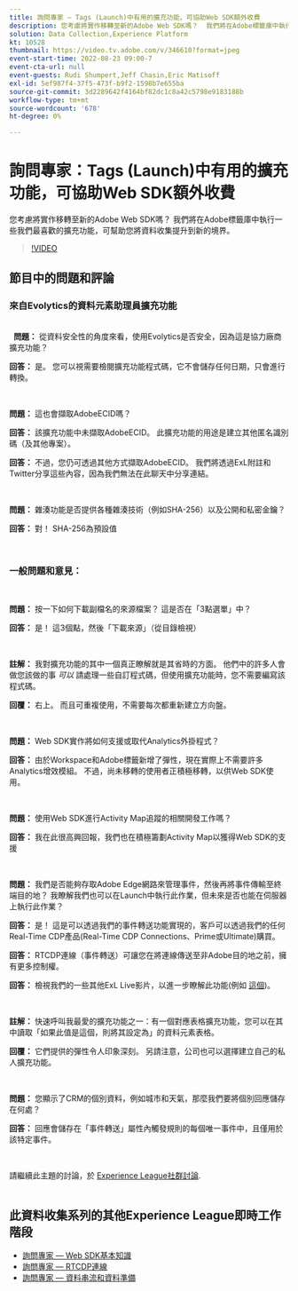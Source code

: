 ```yaml
---
title: 詢問專家 — Tags (Launch)中有用的擴充功能，可協助Web SDK額外收費
description: 您考慮將實作移轉至新的Adobe Web SDK嗎？  我們將在Adobe標籤庫中執行一些我們最喜歡的擴充功能，可幫助您將資料收集提升到新的境界。
solution: Data Collection,Experience Platform
kt: 10528
thumbnail: https://video.tv.adobe.com/v/346610?format=jpeg
event-start-time: 2022-08-23 09:00-7
event-cta-url: null
event-guests: Rudi Shumpert,Jeff Chasin,Eric Matisoff
exl-id: 5ef987f4-37f5-473f-b9f2-1598b7e655ba
source-git-commit: 3d2289642f4164bf82dc1c8a42c5798e9183188b
workflow-type: tm+mt
source-wordcount: '678'
ht-degree: 0%

---
```


# 詢問專家：Tags (Launch)中有用的擴充功能，可協助Web SDK額外收費

您考慮將實作移轉至新的Adobe Web SDK嗎？  我們將在Adobe標籤庫中執行一些我們最喜歡的擴充功能，可幫助您將資料收集提升到新的境界。

>[!VIDEO](https://video.tv.adobe.com/v/346610/?quality=12&learn=on)

## 節目中的問題和評論

### 來自Evolytics的資料元素助理員擴充功能

<br> 
**問題：** 從資料安全性的角度來看，使用Evolytics是否安全，因為這是協力廠商擴充功能？

**回答：** 是。 您可以視需要檢閱擴充功能程式碼，它不會儲存任何日期，只會進行轉換。

<br>

**問題：** 這也會擷取AdobeECID嗎？

**回答：** 該擴充功能中未擷取AdobeECID。 此擴充功能的用途是建立其他匿名識別碼（及其他專案）。

**回答：** 不過，您仍可透過其他方式擷取AdobeECID。 我們將透過ExL附註和Twitter分享這些內容，因為我們無法在此聊天中分享連結。

<br>

**問題：** 雜湊功能是否提供各種雜湊技術（例如SHA-256）以及公開和私密金鑰？

**回答：** 對！ SHA-256為預設值

<br>

### 一般問題和意見：

<br>

**問題：** 按一下如何下載副檔名的來源檔案？ 這是否在「3點選單」中？

**回答：** 是！ 這3個點，然後「下載來源」（從目錄檢視）

<br>

**註解：** 我對擴充功能的其中一個真正瞭解就是其省時的方面。 他們中的許多人會做您該做的事 *可以* 請處理一些自訂程式碼，但使用擴充功能時，您不需要編寫該程式碼。

**回覆：** 右上。 而且可重複使用，不需要每次都重新建立方向盤。

<br>

**問題：** Web SDK實作將如何支援或取代Analytics外掛程式？

**回答：** 由於Workspace和Adobe標籤新增了彈性，現在實際上不需要許多Analytics增效模組。 不過，尚未移轉的使用者正積極移轉，以供Web SDK使用。

<br>

**問題：** 使用Web SDK進行Activity Map追蹤的相關開發工作嗎？

**回答：** 我在此很高興回報，我們也在積極籌劃Activity Map以獲得Web SDK的支援

<br>

**問題：** 我們是否能夠存取Adobe Edge網路來管理事件，然後再將事件傳輸至終端目的地？ 我瞭解我們也可以在Launch中執行此作業，但未來是否也能在伺服器上執行此作業？

**回答：** 是！ 這是可以透過我們的事件轉送功能實現的，客戶可以透過我們的任何Real-Time CDP產品(Real-Time CDP Connections、Prime或Ultimate)購買。

**回答：** RTCDP連線（事件轉送）可讓您在將連線傳送至非Adobe目的地之前，擁有更多控制權。

**回答：** 檢視我們的一些其他ExL Live影片，以進一步瞭解此功能(例如 [這個](exl-live-episode-06-23-22.md))。

<br>

**註解：** 快速呼叫我最愛的擴充功能之一：有一個對應表格擴充功能，您可以在其中讀取「如果此值是這個，則將其設定為」的資料元素表格。

**回覆：** 它們提供的彈性令人印象深刻。 另請注意，公司也可以選擇建立自己的私人擴充功能。

<br>

**問題：** 您顯示了CRM的個別資料，例如城市和天氣，那麼我們要將個別回應儲存在何處？

**回答：** 回應會儲存在「事件轉送」屬性內觸發規則的每個唯一事件中，且僅用於該特定事件。

<br>

請繼續此主題的討論，於 [Experience League社群討論](https://experienceleaguecommunities.adobe.com/t5/adobe-experience-platform/experience-league-live-post-session-discussion-useful-extensions/m-p/542620#M240).
<br> 

## 此資料收集系列的其他Experience League即時工作階段

* [詢問專家 — Web SDK基本知識](exl-live-episode-05-26-22.md)
* [詢問專家 — RTCDP連線](exl-live-episode-06-23-22.md)
* [詢問專家 — 資料串流和資料準備](exl-live-episode-07-21-22.md)
